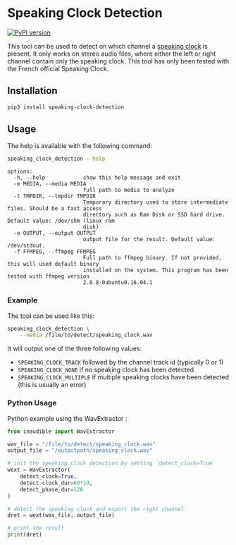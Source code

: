 # Speaking Clock Detection
[![PyPI version](https://badge.fury.io/py/speaking-clock-detection.svg)](https://badge.fury.io/py/speaking-clock-detection)

This tool can be used to detect on which channel a [speaking clock](https://en.wikipedia.org/wiki/Speaking_clock) is present. It only works on stereo audio files, where either the left or right channel contain only the speaking clock. This tool has only been tested with the French official Speaking Clock.

## Installation

```bash
pip3 install speaking-clock-detection
```

## Usage

The help is available with the following command:
```bash
speaking_clock_detection --help
```

```
options:
  -h, --help            show this help message and exit
  -m MEDIA, --media MEDIA
                        full path to media to analyze
  -t TMPDIR, --tmpdir TMPDIR
                        Temporary directory used to store intermediate files. Should be a fast access
                        directory such as Ram Disk or SSD hard drive. Default value: /dev/shm (linux ram
                        disk)
  -o OUTPUT, --output OUTPUT
                        output file for the result. Default value: /dev/stdout.
  -f FFMPEG, --ffmpeg FFMPEG
                        Full path to ffmpeg binary. If not provided, this will used default binary
                        installed on the system. This program has been tested with ffmpeg version
                        2.8.8-0ubuntu0.16.04.1
```

### Example
The tool can be used like this:
```bash
speaking_clock_detection \
	--media /file/to/detect/speaking_clock.wav
```

It will output one of the three following values:
- `SPEAKING_CLOCK_TRACK` followed by the channel track id (typically 0 or 1)
- `SPEAKING_CLOCK_NONE` if no speaking clock has been detected
- `SPEAKING_CLOCK_MULTIPLE` if multiple speaking clocks have been detected (this is usually an error)

### Python Usage

Python example using the WavExtractor :

```python
from inaudible import WavExtractor

wav_file = "/file/to/detect/speaking_clock.wav"
output_file = "/outputpath/speaking_clock.wav"

# init the speaking clock detection by setting `detect_clock=True`
wext = WavExtractor(
    detect_clock=True,
    detect_clock_dur=60*10,
    detect_phase_dur=120
)

# detect the speaking clock and export the right channel
dret = wext(wav_file, output_file)

# print the result
print(dret)
```